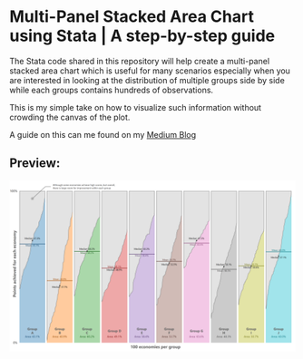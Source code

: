 # Multi-Panel Stacked Area Chart using Stata | A step-by-step guide

The Stata code shared in this repository will help create a multi-panel stacked area chart which is useful for many scenarios especially when you are interested in looking at the distribution of multiple groups side by side while each groups contains hundreds of observations. 

This is my simple take on how to visualize such information without crowding the canvas of the plot. 

A guide on this can me found on my [Medium Blog](https://fahad-mirza.medium.com/fd95a79bd71c?source=friends_link&sk=d16e9af53006769aa53b45d7e2653752)

## Preview:
![alt text](https://github.com/fahad-mirza/multi_panel_area_chart_stata/blob/0548802c224ad44fb1f71d3a5557b5298ac07493/Chart_Multi_Panel_Area_Plot.png?raw=true)
